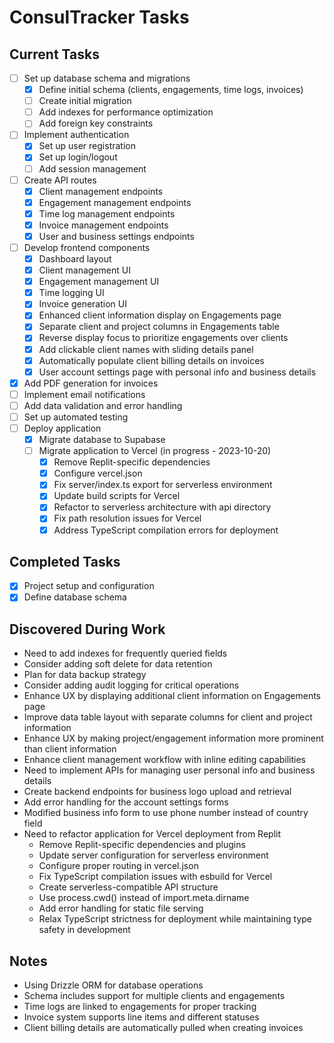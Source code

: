 # ConsulTracker Tasks

## Current Tasks
- [ ] Set up database schema and migrations
  - [x] Define initial schema (clients, engagements, time logs, invoices)
  - [ ] Create initial migration
  - [ ] Add indexes for performance optimization
  - [ ] Add foreign key constraints
- [ ] Implement authentication
  - [x] Set up user registration
  - [x] Set up login/logout
  - [ ] Add session management
- [ ] Create API routes
  - [x] Client management endpoints
  - [x] Engagement management endpoints
  - [x] Time log management endpoints
  - [x] Invoice management endpoints
  - [x] User and business settings endpoints
- [ ] Develop frontend components
  - [x] Dashboard layout
  - [x] Client management UI
  - [x] Engagement management UI
  - [x] Time logging UI
  - [x] Invoice generation UI
  - [x] Enhanced client information display on Engagements page
  - [x] Separate client and project columns in Engagements table
  - [x] Reverse display focus to prioritize engagements over clients
  - [x] Add clickable client names with sliding details panel
  - [x] Automatically populate client billing details on invoices
  - [x] User account settings page with personal info and business details
- [x] Add PDF generation for invoices
- [ ] Implement email notifications
- [ ] Add data validation and error handling
- [ ] Set up automated testing
- [ ] Deploy application
  - [x] Migrate database to Supabase
  - [ ] Migrate application to Vercel (in progress - 2023-10-20)
    - [x] Remove Replit-specific dependencies
    - [x] Configure vercel.json
    - [x] Fix server/index.ts export for serverless environment
    - [x] Update build scripts for Vercel
    - [x] Refactor to serverless architecture with api directory
    - [x] Fix path resolution issues for Vercel
    - [x] Address TypeScript compilation errors for deployment

## Completed Tasks
- [x] Project setup and configuration
- [x] Define database schema

## Discovered During Work
- Need to add indexes for frequently queried fields
- Consider adding soft delete for data retention
- Plan for data backup strategy
- Consider adding audit logging for critical operations
- Enhance UX by displaying additional client information on Engagements page
- Improve data table layout with separate columns for client and project information
- Enhance UX by making project/engagement information more prominent than client information
- Enhance client management workflow with inline editing capabilities
- Need to implement APIs for managing user personal info and business details
- Create backend endpoints for business logo upload and retrieval
- Add error handling for the account settings forms
- Modified business info form to use phone number instead of country field
- Need to refactor application for Vercel deployment from Replit
  - Remove Replit-specific dependencies and plugins
  - Update server configuration for serverless environment
  - Configure proper routing in vercel.json
  - Fix TypeScript compilation issues with esbuild for Vercel
  - Create serverless-compatible API structure
  - Use process.cwd() instead of import.meta.dirname
  - Add error handling for static file serving
  - Relax TypeScript strictness for deployment while maintaining type safety in development

## Notes
- Using Drizzle ORM for database operations
- Schema includes support for multiple clients and engagements
- Time logs are linked to engagements for proper tracking
- Invoice system supports line items and different statuses 
- Client billing details are automatically pulled when creating invoices 